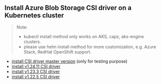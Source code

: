 ## Install Azure Blob Storage CSI driver on a Kubernetes cluster
> Note: 
>  - kubectl install method only works on AKS, capz, aks-engine clusters.
>  - please use helm install method for more customization, e.g. Azure Stack, RedHat OpenShift support.
> 
 - [install CSI driver master version](./install-csi-driver-master.md) (only for testing purpose)
 - [install v1.24.11 CSI driver](./install-csi-driver-v1.24.11.md)
 - [install v1.23.3 CSI driver](./install-csi-driver-v1.23.3.md)
 - [install v1.22.5 CSI driver](./install-csi-driver-v1.22.5.md)
